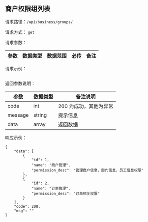 ## 商户权限组列表


请求路径：`/api/business/groups/`

请求方式： `get`

请求参数： 

| 参数      | 数据类型 | 数据范围 | 必传 | 备注                                             |
| --------- | -------- | -------- | ---- | ------------------------------------------------ |



请求示例：

```

```



返回参数说明：

| 参数    | 数据类型 | 备注说明               |
| ------- | -------- | ---------------------- |
| code    | int      | 200 为成功，其他为异常 |
| message | string   | 提示信息               |
| data    | array    | 返回数据               |

响应示例：

```
{
    "data": [
        {
            "id": 1,
            "name": "商户管理",
            "permission_desc": "管理商户信息，部门信息，员工信息权限"
        },
        {
            "id": 2,
            "name": "订单管理",
            "permission_desc": "订单相关权限"
        }
    ],
    "code": 200,
    "msg": ""
}
```